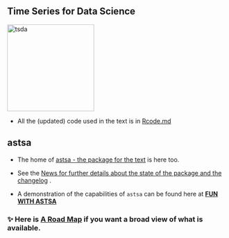 ## Time Series for Data Science

<img src="https://github.com/nickpoison/astsa/blob/master/fun_with_astsa/figs/tsda.jpg" alt="tsda"  height="200" > 


- All the (updated) code used in the text  is in [Rcode.md](https://github.com/nickpoison/tsda/blob/master/Rcode.md)



## astsa

- The home of [astsa - the package for the text](https://github.com/nickpoison/astsa) is here too.

- See the [News for further details about the state of the package and the changelog](https://github.com/nickpoison/astsa/blob/master/NEWS.md) .

- A demonstration of the capabilities of `astsa` can be found here at
[**FUN WITH ASTSA**](https://github.com/nickpoison/astsa/blob/master/fun_with_astsa/fun_with_astsa.md)

 ### &#10024; Here is [A Road Map](https://nickpoison.github.io/) if you want a broad view of what is available.
